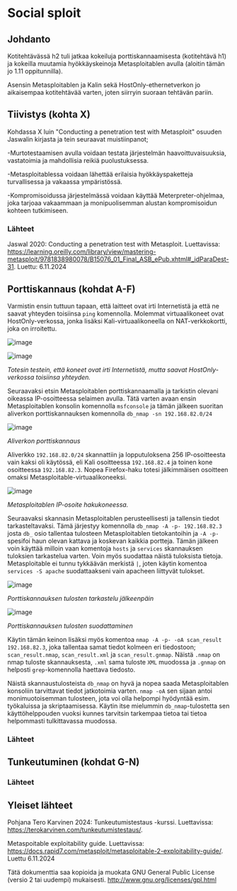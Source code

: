 # Social sploit

## Johdanto

Kotitehtävässä h2 tuli jatkaa kokeiluja porttiskannaamisesta (kotitehtävä h1) ja kokeilla muutamia hyökkäyskeinoja Metasploitablen avulla (aloitin tämän jo 1.11 oppitunnilla).

Asensin Metasploitablen ja Kalin sekä HostOnly-ethernetverkon jo aikaisempaa kotitehtävää varten, joten siirryin suoraan tehtävän pariin.

## Tiivistys (kohta X)

Kohdassa X luin "Conducting a penetration test with Metasploit" osuuden Jaswalin kirjasta ja tein seuraavat muistiinpanot;

-Murtotestaamisen avulla voidaan testata järjestelmän haavoittuvaisuuksia, vastatoimia ja mahdollisia reikiä puolustuksessa.

-Metasploitablessa voidaan lähettää erilaisia hyökkäyspaketteja turvallisessa ja vakaassa ympäristössä.

-Kompromisoidussa järjestelmässä voidaan käyttää Meterpreter-ohjelmaa, joka tarjoaa vakaammaan ja monipuolisemman alustan kompromisoidun kohteen tutkimiseen.

### Lähteet

Jaswal 2020: Conducting a penetration test with Metasploit. Luettavissa: https://learning.oreilly.com/library/view/mastering-metasploit/9781838980078/B15076_01_Final_ASB_ePub.xhtml#_idParaDest-31. Luettu: 6.11.2024

## Porttiskannaus (kohdat A-F)

Varmistin ensin tuttuun tapaan, että laitteet ovat irti Internetistä ja että ne saavat yhteyden toisiinsa `ping` komennolla. Molemmat virtuaalikoneet ovat HostOnly-verkossa, jonka lisäksi Kali-virtuaalikoneella on NAT-verkkokortti, joka on irroitettu.

![image](https://github.com/user-attachments/assets/f2a45fd1-2004-48b1-bf73-ef999d3e6b4a)

![image](https://github.com/user-attachments/assets/c3f97317-d817-4b9f-9fa9-b309df1677e5)

_Totesin testein, että koneet ovat irti Internetistä, mutta saavat HostOnly-verkossa toisiinsa yhteyden._

Seuraavaksi etsin Metasploitablen porttiskannaamalla ja tarkistin olevani oikeassa IP-osoitteessa selaimen avulla. Tätä varten avaan ensin Metasploitablen konsolin komennolla `msfconsole` ja tämän jälkeen suoritan aliverkon porttiskannauksen komennolla `db_nmap -sn 192.168.82.0/24`

![image](https://github.com/user-attachments/assets/49d9b573-0d62-43cd-8d61-04c1686fd9a2)

_Aliverkon porttiskannaus_

Aliverkko `192.168.82.0/24` skannattiin ja lopputuloksena 256 IP-osoitteesta vain kaksi oli käytössä, eli Kali osoitteessa `192.168.82.4` ja toinen kone osoitteessa `192.168.82.3`. Nopea Firefox-haku totesi jälkimmäisen osoitteen omaksi Metasploitable-virtuaalikoneeksi.

![image](https://github.com/user-attachments/assets/b5e4c63e-c30a-451a-b11d-1ea532a33242)

_Metasploitablen IP-osoite hakukoneessa._

Seuraavaksi skannasin Metasploitablen perusteellisesti ja tallensin tiedot tarkasteltavaksi. Tämä järjestyy komennolla `db_nmap -A -p- 192.168.82.3` josta `db_` osio tallentaa tulosteen Metasploitablen tietokantoihin ja `-A -p-` spesifoi haun olevan kattava ja koskevan kaikkia portteja. Tämän jälkeen voin käyttää milloin vaan komentoja `hosts` ja `services` skannauksen tuloksien tarkastelua varten. Voin myös suodattaa näistä tuloksista tietoja. Metasploitable ei tunnu tykkäävän merkistä `|`, joten käytin komentoa `services -S apache` suodattaakseni vain apacheen liittyvät tulokset.

![image](https://github.com/user-attachments/assets/80d91c19-1abd-409f-8a49-63f64ae7d25c)

_Porttiskannauksen tulosten tarkastelu jälkeenpäin_

![image](https://github.com/user-attachments/assets/eafd7ac0-f5cf-4545-95e4-d936b4718780)

_Porttiskannauksen tulosten suodattaminen_

Käytin tämän keinon lisäksi myös komentoa `nmap -A -p- -oA scan_result 192.168.82.3`, joka tallentaa samat tiedot kolmeen eri tiedostoon; `scan_result.nmap`, `scan_result.xml` ja `scan_result.gnmap`. Näistä `.nmap` on nmap tuloste skannauksesta, `.xml` sama tuloste `XML` muodossa ja `.gnmap` on helposti `grep`-komennolla haettava tiedosto.

Näistä skannaustulosteista `db_nmap` on hyvä ja nopea saada Metasploitablen konsoliin tarvittavat tiedot jatkotoimia varten. `nmap -oA` sen sijaan antoi monimuotoisemman tulosteen, jota voi olla helpompi hyödyntää esim. työkaluissa ja skriptaamisessa. Käytin itse mielummin `db_nmap`-tulostetta sen käyttöhelppouden vuoksi kunnes tarvitsin tarkempaa tietoa tai tietoa helpommasti tulkittavassa muodossa.

### Lähteet

## Tunkeutuminen (kohdat G-N)



### Lähteet

## Yleiset lähteet

Pohjana Tero Karvinen 2024: Tunkeutumistestaus -kurssi. Luettavissa: https://terokarvinen.com/tunkeutumistestaus/.

Metaspoitable exploitability guide. Luettavissa: https://docs.rapid7.com/metasploit/metasploitable-2-exploitability-guide/. Luettu 6.11.2024

Tätä dokumenttia saa kopioida ja muokata GNU General Public License (versio 2 tai uudempi) mukaisesti. http://www.gnu.org/licenses/gpl.html

